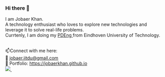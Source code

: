 ### Hi there 👋
I am Jobaer Khan.<br>A technology enthusiast who loves to explore new technologies and leverage it to solve real-life problems.<br />
Currtenly, I am doing my <a href="https://www.tue.nl/en/education/graduate-school/pdeng-software-technology/">
    PDEng
  </a>  from Eindhoven University of Technology.<br><br>

📫Connect with me here:<br>
  :email:	jobaer.iitdu@gmail.com <br>
  :art: Portfolio: https://jobaerkhan.github.io <br>
  <a href="https://www.linkedin.com/in/jobaer-khan/">
    <img src="https://img.shields.io/badge/linkedin-%230077B5.svg?&style=for-the-badge&logo=linkedin&logoColor=white">
  </a> &nbsp; 

<!--
**jobaerkhan/jobaerkhan** is a ✨ _special_ ✨ repository because its `README.md` (this file) appears on your GitHub profile.

Here are some ideas to get you started:

- 🔭 I’m currently working on ...
- 🌱 I’m currently learning ...
- 👯 I’m looking to collaborate on ...
- 🤔 I’m looking for help with ...
- 💬 Ask me about ...
- 📫 How to reach me: ...
- 😄 Pronouns: ...
- ⚡ Fun fact: ...
-->
